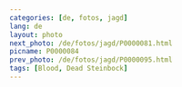```yaml
---
categories: [de, fotos, jagd]
lang: de
layout: photo
next_photo: /de/fotos/jagd/P0000081.html
picname: P0000084
prev_photo: /de/fotos/jagd/P0000095.html
tags: [Blood, Dead Steinbock]
---
```

